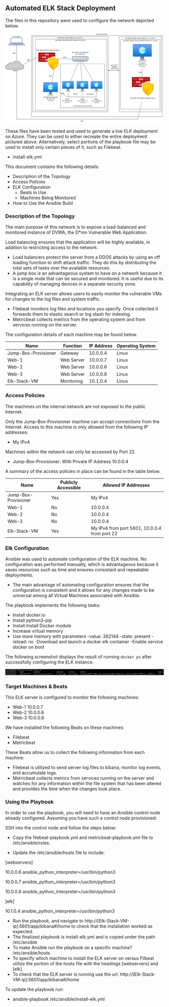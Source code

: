 ## Automated ELK Stack Deployment

The files in this repository were used to configure the network depicted below.

![](https://github.com/LaneSchoof/scripts/blob/master/diagrams/Complete%20Network.png)

These files have been tested and used to generate a live ELK deployment on Azure. They can be used to either recreate the entire deployment pictured above. Alternatively, select portions of the playbook file may be used to install only certain pieces of it, such as Filebeat.

- install-elk.yml

This document contains the following details:
- Description of the Topology
- Access Policies
- ELK Configuration
  - Beats in Use
  - Machines Being Monitored
- How to Use the Ansible Build


### Description of the Topology

The main purpose of this network is to expose a load-balanced and monitored instance of DVWA, the D*mn Vulnerable Web Application.

Load balancing ensures that the application will be highly available, in addition to restricting access to the network.
- Load balancers protect the server from a DDOS attacks by using an off loading function to shift attack traffic. They do this by distributing the total sets of tasks over the available resources.
- A jump box is an advantageous system to have on a network because it is a single node that can be secured and monitored. It is useful due to its capability of managing devices in a separate security zone. 

Integrating an ELK server allows users to easily monitor the vulnerable VMs for changes to the log files and system traffic.
- Filebeat monitors log files and locations you specify. Once collected it forwards them to elastic search or log stash for indexing.
- Metricbeat collects metrics from the operating system and from services running on the server. 

The configuration details of each machine may be found below.

| Name                 | Function   | IP Address | Operating System |
|----------------------|------------|------------|------------------|
| Jump-Box-Provisioner | Gateway    | 10.0.0.4   | Linux            |
| Web-1                | Web Server | 10.0.0.7   | Linux            |
| Web-2                | Web Server | 10.0.0.6   | Linux            |
| Web-3                | Web Server | 10.0.0.8   | Linux            |
| Elk-Stack-VM         | Monitoring | 10.1.0.4   | Linux            |


### Access Policies

The machines on the internal network are not exposed to the public Internet. 

Only the Jump-Box-Provisioner machine can accept connections from the Internet. Access to this machine is only allowed from the following IP addresses:
- My IPv4

Machines within the network can only be accessed by Port 22.
- Jump-Box-Provisioner: With Private IP Address 10.0.0.4

A summary of the access policies in place can be found in the table below.

| Name                 | Publicly Accessible | Allowed IP Addresses                          |
|----------------------|---------------------|-----------------------------------------------|
| Jump-Box-Provisioner | Yes                 | My IPv4                                       |
| Web-1                | No                  | 10.0.0.4                                      |
| Web-2                | No                  | 10.0.0.4                                      |
| Web-3                | No                  | 10.0.0.4                                      |
| Elk-Stack-VM         | Yes                 | My IPv4 from port 5601, 10.0.0.4 from port 22 |

### Elk Configuration

Ansible was used to automate configuration of the ELK machine. No configuration was performed manually, which is advantageous because it saves resources such as time and ensures consistant and repeatable deployments.

- The main advantage of automating configuration ensures that the configuration is consistent and it allows for any changes made to be universal among all Virtual Machines associated with Ansible.

The playbook implements the following tasks:
- Install docker.io
- Install python3-pip
- Install Install Docker module
- Increase virtual memory
- Use more memory with parameters
	-value: 262144
	-state: present
	-reload: no
-Download and launch a docker elk container
-Enable service docker on boot

The following screenshot displays the result of running `docker ps` after successfully configuring the ELK instance.

![](https://github.com/LaneSchoof/scripts/blob/master/ansible/images/docker%20ps.JPG)

### Target Machines & Beats
This ELK server is configured to monitor the following machines:
- Web-1 10.0.0.7
- Web-2 10.0.0.6
- Web-3 10.0.0.8

We have installed the following Beats on these machines:
- Filebeat
- Metricbeat

These Beats allow us to collect the following information from each machine:
- Filebeat is utilized to send server log files to kibana, monitor log events, and accumulate logs.
- Metricbeat collects metrics from services running on the server and watches for any information within the file system that has been altered and provides the time when the changes took place.

### Using the Playbook
In order to use the playbook, you will need to have an Ansible control node already configured. Assuming you have such a control node provisioned: 

SSH into the control node and follow the steps below:
- Copy the filebeat-playbook.yml and metricbeat-playbook.yml file to /etc/ansible/roles.

- Update the /etc/ansible/hosts file to include:

[webservers]

10.0.0.6 ansible_python_interpreter=/usr/bin/python3

10.0.0.7 ansible_python_interpreter=/usr/bin/python3

10.0.0.8 ansible_python_interpreter=/usr/bin/python3

[elk]

10.1.0.4 ansible_python_interpreter=/usr/bin/python3

- Run the playbook, and navigate to http://[Elk-Stack-VM-ip]:5601/app/kibana#/home to check that the installation worked as expected.
- The finalized playbook is install-elk.yml and is copied under the path /etc/ansible
- To make Ansible run the playbook on a specific machine? /etc/ansible/hosts
- To specify which machine to install the ELK server on versus Filbeat utilize the portion of the hosts file with the headings [webservers] and [elk].
- To check that the ELK server is running use the url: http://[Elk-Stack-VM-ip]:5601/app/kibana#/home
 
To update the playbook run:
- ansible-playbook /etc/ansible/install-elk.yml
